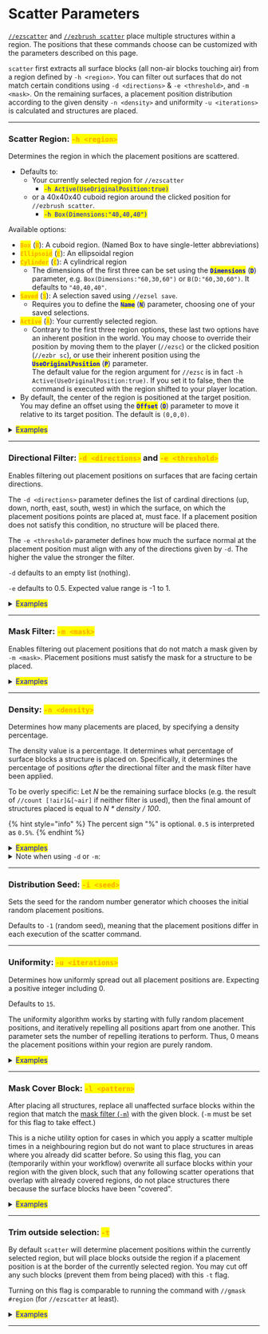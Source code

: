 # Scatter Parameters

[`//ezscatter`](./#overview) and [`//ezbrush scatter`](./#overview) place multiple structures within a region. The positions that these commands choose can be customized with the parameters described on this page.

`scatter` first extracts all surface blocks (all non-air blocks touching air) from a region defined by `-h <region>`. You can filter out surfaces that do not match certain conditions using `-d <directions>` & `-e <threshold>`, and `-m <mask>`. On the remaining surfaces, a placement position distribution according to the given density `-n <density>` and uniformity `-u <iterations>` is calculated and structures are placed.

***

### Scatter Region: <mark style="color:orange;">`-h <region>`</mark> <a href="#scatter-region-h" id="scatter-region-h"></a>

Determines the region in which the placement positions are scattered.

* Defaults to:
  * Your currently selected region for `//ezscatter`
    * <mark style="color:blue;">`-h Active(UseOriginalPosition:true)`</mark>
  * or a 40x40x40 cuboid region around the clicked position for `//ezbrush scatter`.
    * <mark style="color:blue;">`-h Box(Dimensions:"40,40,40")`</mark>

Available options:

* <mark style="color:orange;">**`Box`**</mark> (<mark style="color:orange;">**`B`**</mark>): A cuboid region. (Named Box to have single-letter abbreviations)
* <mark style="color:orange;">**`Ellipsoid`**</mark> (<mark style="color:orange;">**`E`**</mark>): An ellipsoidal region
* <mark style="color:orange;">**`Cylinder`**</mark> (<mark style="color:orange;">**`C`**</mark>): A cylindrical region
  * The dimensions of the first three can be set using the <mark style="color:blue;">**`Dimensions`**</mark> (<mark style="color:blue;">**`D`**</mark>) parameter, e.g. `Box(Dimensions:"60,30,60")` or `B(D:"60,30,60")`. It defaults to `"40,40,40"`.
* <mark style="color:orange;">**`Saved`**</mark> (<mark style="color:orange;">**`S`**</mark>): A selection saved using `//ezsel save`.
  * Requires you to define the <mark style="color:blue;">**`Name`**</mark> (<mark style="color:blue;">**`N`**</mark>) parameter, choosing one of your saved selections.
* <mark style="color:orange;">**`Active`**</mark> (<mark style="color:orange;">**`A`**</mark>): Your currently selected region.
  * Contrary to the first three region options, these last two options have an inherent position in the world. You may choose to override their position by moving them to the player (`//ezsc`) or the clicked position (`//ezbr sc`), or use their inherent position using the <mark style="color:blue;">**`UseOriginalPosition`**</mark> (<mark style="color:blue;">**`P`**</mark>) parameter.\
    The default value for the region argument for `//ezsc` is in fact `-h Active(UseOriginalPosition:true)`. If you set it to false, then the command is executed with the region shifted to your player location.
* By default, the center of the region is positioned at the target position. You may define an offset using the <mark style="color:blue;">**`Offset`**</mark> (<mark style="color:blue;">**`O`**</mark>) parameter to move it relative to its target position. The default is `(0,0,0)`.

<details>

<summary><mark style="color:blue;">Examples</mark></summary>

Ex. command: `//ezbrush scatter Clipboard`` `**`-h <region>`**

Gif going through the following options, using the brush once at the same position:

* <mark style="color:orange;">`-h Box`</mark>
* <mark style="color:orange;">`-h Cylinder`</mark>
* <mark style="color:orange;">`-h Saved(Name:$triangle)`</mark>
* <mark style="color:orange;">`-h Saved(Name:$triangle,Offset:(0,0,10))`</mark>

<img src="../../.gitbook/assets/ScatterRegion_example1.gif" alt="" data-size="original">

Whereby `$triangle` is just some 3-point polyhedral selection I saved with //ezsel.

Selection is visualised using pink wool for clarity (using the [-l flag](scatter-parameters.md#mask-cover-pattern-l)).

</details>

***

### Directional Filter: <mark style="color:orange;">`-d <directions>`</mark> and <mark style="color:orange;">`-e <threshold>`</mark> <a href="#directional-filter-d-e" id="directional-filter-d-e"></a>

Enables filtering out placement positions on surfaces that are facing certain directions.

The `-d <directions>` parameter defines the list of cardinal directions (up, down, north, east, south, west) in which the surface, on which the placement positions points are placed at, must face. If a placement position does not satisfy this condition, no structure will be placed there.

The `-e <threshold>` parameter defines how much the surface normal at the placement position must align with any of the directions given by `-d`. The higher the value the stronger the filter.

`-d` defaults to an empty list (nothing).

`-e` defaults to 0.5. Expected value range is -1 to 1.

<details>

<summary><mark style="color:blue;">Examples</mark></summary>

`//ezsc Clipboard S C`` `**`-d <directions>`** **`-e <threshold>`**

**`-d west,up`** **`-e 0.5`** (Satter points must be on a surface facing either west or up.)

<img src="../../.gitbook/assets/ScatterDirectionalFilter_example.png" alt="" data-size="original">

**`-d up`** **`-e <threshold>`** (scatter points must be on a surface facing roughly upwards)

* starts at **`-e -1.0`** (weakest filter threshold, all shapes are placed)
* pauses at **`-e 0.0`** (half of all directions are filtered out)
* and ends at **`-e 1.0`** (strongest filter threshold, no shapes are placed anymore).

<img src="../../.gitbook/assets/ScatterDirectionalFilter_demo.gif" alt="" data-size="original">

</details>

***

### Mask Filter: <mark style="color:orange;">`-m <mask>`</mark> <a href="#mask-filter-m" id="mask-filter-m"></a>

Enables filtering out placement positions that do not match a mask given by `-m <mask>`. Placement positions must satisfy the mask for a structure to be placed.

<details>

<summary><mark style="color:blue;">Examples</mark></summary>

`//ezsc Clipboard S C`` `**`-m <mask>`** (with the clipboard being a default vanilla oak tree)

Using the following masks:

* **`-m red`** (only placement positions on red wool blocks are chosen)
* **`-m !red`** (only placements positions on anything but red wool blocks are chosen)
* **`-m =y>95`** (only placement positions which are above y>95 are chosen)

<img src="../../.gitbook/assets/ScatterMaskFilter_demo.gif" alt="" data-size="original">

</details>

***

### Density: <mark style="color:orange;">`-n <density>`</mark> <a href="#density-n" id="density-n"></a>

Determines how many placements are placed, by specifying a density percentage.

The density value is a percentage. It determines what percentage of surface blocks a structure is placed on. Specifically, it determines the percentage of positions _after_ the directional filter and the mask filter have been applied.

To be overly specific: Let _N_ be the remaining surface blocks (e.g. the result of `//count [!air]&[~air]` if neither filter is used), then the final amount of structures placed is equal to _N \* density / 100_.

{% hint style="info" %}
The percent sign "%" is optional. `0.5` is interpreted as `0.5%`.
{% endhint %}

<details>

<summary><mark style="color:blue;">Examples</mark></summary>

**`//ezsc Clipboard C C -n <density>`** (with the clipboard being a default vanilla oak tree)

**`-n 2%`** (default) or **`-n 2`** (`%` is optional):

<img src="../../.gitbook/assets/ScatterDensity_example1.png" alt="" data-size="original">

**`-n 0.5%`**

<img src="../../.gitbook/assets/ScatterDensity_example2.png" alt="" data-size="original">

**`-n 5%`**

<img src="../../.gitbook/assets/ScatterDensity_example3.png" alt="" data-size="original">

</details>

<details>

<summary>Note when using <code>-d</code> or <code>-m</code>:</summary>

The density specifies the percentage of _**remaining**_ surface blocks on which a placement is placed.

If for example, you use the mask filter to restrict the placement to a specific block which only rarely occurs within your selection, e.g. with the following region and `-m sea_lantern`,

<img src="../../.gitbook/assets/ScatterDensityHint_example1.png" alt="" data-size="original">

Then `-n 2%`, the default density, implies that from all sea\_lantern blocks (that touch air) only 2% are chosen as a placement position. The result of doing `//ezsc Clipboard -m sea_lantern` is therefore:

<img src="../../.gitbook/assets/ScatterDensityHint_example2.png" alt="" data-size="original">

For cases like these, where you want to place a structure at every instance of a specific block you'd therefore use `-n 100%`. Doing `//ezsc Clipboard -m sea_lantern -n 100%` in our example results in:

<img src="../../.gitbook/assets/ScatterDensityHint_example3.png" alt="" data-size="original">

</details>

***

### Distribution Seed: <mark style="color:orange;">`-i <seed>`</mark> <a href="#distribution-seed-i" id="distribution-seed-i"></a>

Sets the seed for the random number generator which chooses the initial random placement positions.

Defaults to `-1` (random seed), meaning that the placement positions differ in each execution of the scatter command.

***

### Uniformity: <mark style="color:orange;">`-u <iterations>`</mark> <a href="#uniformity-u" id="uniformity-u"></a>

Determines how uniformly spread out all placement positions are. Expecting a positive integer including 0.

Defaults to `15`.

The uniformity algorithm works by starting with fully random placement positions, and iteratively repelling all positions apart from one another. This parameter sets the number of repelling iterations to perform. Thus, 0 means the placement positions within your region are purely random.

<details>

<summary><mark style="color:blue;">Examples</mark></summary>

`//ezsc Clipboard C C`` `**`-u <iterations>`** (with the clipboard being a default vanilla oak tree)

* `-u 0` (fully random distribution)
* `-u 2` (slightly uniform distribution)
* `-u 20` (very uniform distribution)

GIF starting with **`-u 0`** and ending with **`-u 20`**:

<img src="../../.gitbook/assets/ScatterUniformity_demo.gif" alt="" data-size="original">

</details>

***

### Mask Cover Block: <mark style="color:orange;">`-l <pattern>`</mark> <a href="#mask-cover-pattern-l" id="mask-cover-pattern-l"></a>

After placing all structures, replace all unaffected surface blocks within the region that match the [mask filter (`-m`)](scatter-parameters.md#mask-filter-m) with the given block. (`-m` must be set for this flag to take effect.)

This is a niche utility option for cases in which you apply a scatter multiple times in a neighbouring region but do not want to place structures in areas where you already did scatter before. So using this flag, you can (temporarily within your workflow) overwrite all surface blocks within your region with the given block, such that any following scatter operations that overlap with already covered regions, do not place structures there because the surface blocks have been "covered".

<details>

<summary><mark style="color:blue;">Examples</mark></summary>

`//ezbrush scatter Clipboard -m clay`

Running ezbrush scatter **without** the `-l` flag results in densely placed area wherever the clicked areas overlap, which may not be the desired result.

<img src="../../.gitbook/assets/ScatterMaskCoverBlock_example1.gif" alt="" data-size="original">

`//ezbrush scatter Clipboard -m clay -b pink`

Running ezbrush scatter **with** `-b pink`, whereby pink wool is just some random block in this case, covers the affected areas such that, combined with the `-m clay` mask filter subsequent brush clicks do not place any new shapes there, even when the regions overlap.

<img src="../../.gitbook/assets/ScatterMaskCoverBlock_example2.gif" alt="" data-size="original">

</details>

***

### Trim outside selection: <mark style="color:orange;">`-t`</mark> <a href="#trim-outside-selection-t" id="trim-outside-selection-t"></a>

By default `scatter` will determine placement positions within the currently selected region, but will place blocks outside the region if a placement position is at the border of the currently selected region. You may cut off any such blocks (prevent them from being placed) with this `-t` flag.

Turning on this flag is comparable to running the command with `//gmask #region` (for `//ezscatter` at least).

<details>

<summary><mark style="color:blue;">Examples</mark></summary>

If this is our selected region:

<img src="../../.gitbook/assets/ScatterTrimFlag_example1.png" alt="" data-size="original">

Then executing the ezsc command without the flag will result in blocks potentially being placed outside the region. Only the placement/origin positions are restricted to the region.

Without `-t` flag:

`//ezsc Cl C C -s 15,21,15 -n 0.5%`

<img src="../../.gitbook/assets/ScatterTrimFlag_example2.png" alt="" data-size="original">

With `-t` flag:

`//ezsc Cl C C -s 15,21,15 -n 0.5%`` `**`-t`**

<img src="../../.gitbook/assets/ScatterTrimFlag_example3.png" alt="" data-size="original">

</details>

***

